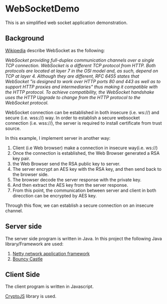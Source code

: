 # WebSocketDemo
This is an simplified web socket application demonstration.

## Background
[Wikipedia](https://en.wikipedia.org/wiki/WebSocket) describe WebSocket as the following:

_WebSocket providing full-duplex communication channels over a single TCP connection.
WebSocket is a different TCP protocol from HTTP. 
Both protocols are located at layer 7 in the OSI model and, as such, depend on TCP at layer 4. 
Although they are different, RFC 6455 states that WebSocket "is designed to work over HTTP ports 80 and 443 
as well as to support HTTP proxies and intermediaries" thus making it compatible with the HTTP protocol. 
To achieve compatibility, the WebSocket handshake uses the HTTP Upgrade to change from the HTTP protocol 
to the WebSocket protocol._

WebSocket connection can be established in both insecure (i.e. ws://) and secure (i.e. wss://) way.
In order to establish a secure websocket connection (i.e. wss://), the server is required 
to install certificate from trust source.

In this example, I implement server in another way:
1. Client (i.e Web browser) make a connection in insecure way(i.e. ws://)
2. Once the connection is established, the Web Browser generated a RSA key pair.
3. the Web Browser send the RSA public key to server.
4. The server encrypt an AES key with the RSA key, and then send back to the browser side.
5. The browser decode the server response with the private key.
6. And then extract the AES key from the server response.
7. From this point, the communication between server and client in both direcction can be encrypted by AES key.

Through this flow, we can establish a secure connection on an insecure channel.

## Server side
The server side program is written in Java.
In this project the following Java library/Framework are used:
1. [Netty network application framework](http://netty.io/) 
2. [Bouncy Castle](https://www.bouncycastle.org/)

## Client Side
The client program is written in Javascript.

[CryptoJS](https://code.google.com/archive/p/crypto-js/) library is used.
